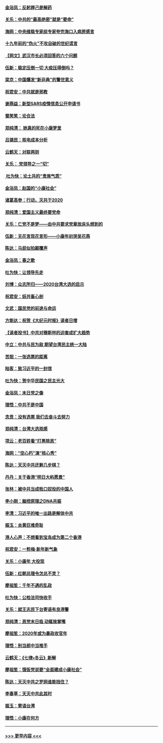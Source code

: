 #### [金浴凤：反躬罪己是解药](../pages/nsc993/n11820280.md?t=01252033) 
#### [关乐：中共的“最高绝密”就是“要命”](../pages/nsc993/n11816946.md?t=01252033) 
#### [海网：中央维稳专家组专家夸完海口入病房感言](../pages/nsc993/n11815138.md?t=01252033) 
#### [十九年前的“伪火”不攻自破的世纪谎言](../pages/nsc993/n11813238.md?t=01252033) 
#### [【网文】武汉市长必须回答的六个问题](../pages/nsc993/n11813848.md?t=01252033) 
#### [伍新：稳定压倒一切 大疫压得倒吗？](../pages/nsc993/n11812634.md?t=01252033) 
#### [梁京：中国爆发“新非典”的警世意义](../pages/nsc993/n11812554.md?t=01252033) 
#### [祝君安：中共就是邪教](../pages/nsc993/n11812431.md?t=01252033) 
#### [谢燕益：新型SARS疫情信息公开申请书](../pages/nsc993/n11808840.md?t=01252033) 
#### [蜀笑笑：论合法](../pages/nsc993/n11808064.md?t=01252033) 
#### [郑纯清： 她真的死在小康梦里](../pages/nsc993/n11806623.md?t=01252033) 
#### [吕锡民：核电成本分析](../pages/nsc993/n11806284.md?t=01252033) 
#### [云鹤天：对联两则](../pages/nsc993/n11805957.md?t=01252033) 
#### [关乐： 党领导之一“切”](../pages/nsc993/n11804505.md?t=01252033) 
#### [ 吐为快：论土共的“贵族气质”](../pages/nsc993/n11804490.md?t=01252033) 
#### [金浴凤：赵国的“小康社会”](../pages/nsc993/n11804452.md?t=01252033) 
#### [诸葛高参：行动，灭共于2020](../pages/nsc993/n11804120.md?t=01252033) 
#### [郑纯清：爱国主义最终要党命](../pages/nsc993/n11802197.md?t=01252033) 
#### [关乐：亡党不是梦——由中共要求党章放床头想到的](../pages/nsc993/n11802156.md?t=01252033) 
#### [伍新：无花言现花言形——小康年初哭吴花燕](../pages/nsc993/n11800044.md?t=01252033) 
#### [陈达：马屁似拍颠覆声](../pages/nsc993/n11800010.md?t=01252033) 
#### [金浴凤：春之歌](../pages/nsc993/n11797687.md?t=01252033) 
#### [吐为快：让领导先走](../pages/nsc993/n11797512.md?t=01252033) 
#### [刘博：众志所归——2020台湾大选的启示](../pages/nsc993/n11796878.md?t=01252033) 
#### [祝君安：妖共畜心剖](../pages/nsc993/n11794273.md?t=01252033) 
#### [文武：国民党的前途与命运](../pages/nsc993/n11794198.md?t=01252033) 
#### [方能达：祝贺《大纪元时报》读者日增](../pages/nsc993/n11793807.md?t=01252033) 
#### [【读者投书】中共对穆斯林的迫害成扩大趋势](../pages/nsc993/n11791371.md?t=01252033) 
#### [中立：中共与民为敌 期望台湾民主统一大陆](../pages/nsc993/n11790392.md?t=01252033) 
#### [苦胆：一张选票的距离](../pages/nsc993/n11788914.md?t=01252033) 
#### [陆客：致习近平的一封信](../pages/nsc993/n11788867.md?t=01252033) 
#### [吐为快：贺中华民国之民主光大](../pages/nsc993/n11788618.md?t=01252033) 
#### [金浴凤：末日党之像](../pages/nsc993/n11787475.md?t=01252033) 
#### [理悟：中共不是中国](../pages/nsc993/n11787463.md?t=01252033) 
#### [念贲：没有选票  我们去奋斗去努力](../pages/nsc993/n11787398.md?t=01252033) 
#### [郑纯清：台湾大选观感](../pages/nsc993/n11786210.md?t=01252033) 
#### [项云：老百姓看“打黑除恶”](../pages/nsc993/n11785398.md?t=01252033) 
#### [海网：“空心朽”演“核心秀”](../pages/nsc993/n11783874.md?t=01252033) 
#### [陈达：天灭中共还剩几步棋？](../pages/nsc993/n11783719.md?t=01252033) 
#### [丹丹：关于香港“明日大屿愿景”](../pages/nsc993/n11783273.md?t=01252033) 
#### [张林：被中共当成牲口奴役的中国人](../pages/nsc993/n11782397.md?t=01252033) 
#### [李小刚：脑控原理之DNA共振](../pages/nsc993/n11780962.md?t=01252033) 
#### [李清：习近平的唯一出路是解体中共](../pages/nsc993/n11780866.md?t=01252033) 
#### [振玉：炎黄巨难奇耻](../pages/nsc993/n11779632.md?t=01252033) 
#### [港人心声：不想看到宝岛成为第二个香港](../pages/nsc993/n11778817.md?t=01252033) 
#### [祝君安：一剪梅‧新年新气象](../pages/nsc993/n11776340.md?t=01252033) 
#### [关乐：小康年 大役现](../pages/nsc993/n11774213.md?t=01252033) 
#### [伍新：红朝总理令怎总不灵？](../pages/nsc993/n11770813.md?t=01252033) 
#### [廖祖笙：千年不遇的乱政](../pages/nsc993/n11770373.md?t=01252033) 
#### [吐为快：公检法司快收手](../pages/nsc993/n11770359.md?t=01252033) 
#### [关乐：就王志民下台寄语有良港警](../pages/nsc993/n11769903.md?t=01252033) 
#### [郑纯清：恶党末日临 动辄挨掌嘴](../pages/nsc993/n11769356.md?t=01252033) 
#### [廖祖笙：2020年或为暴政收官年](../pages/nsc993/n11768216.md?t=01252033) 
#### [理悟：别当郎中当推手](../pages/nsc993/n11768243.md?t=01252033) 
#### [云鹤天：《七律▪冬云》新解](../pages/nsc993/n11768204.md?t=01252033) 
#### [廖祖笙：饿饭党说要“全面建成小康社会”](../pages/nsc993/n11767482.md?t=01252033) 
#### [陈达：天灭中共之罗网谁能挡住？](../pages/nsc993/n11767465.md?t=01252033) 
#### [李春草：天灭中共此其时](../pages/nsc993/n11767452.md?t=01252033) 
#### [振玉：寄语台湾](../pages/nsc993/n11767432.md?t=01252033) 
#### [理悟：小康在何方](../pages/nsc993/n11767394.md?t=01252033) 

----
#### [ >>> 更早内容 <<< ](../indexes/nsc993-earlier.md)

